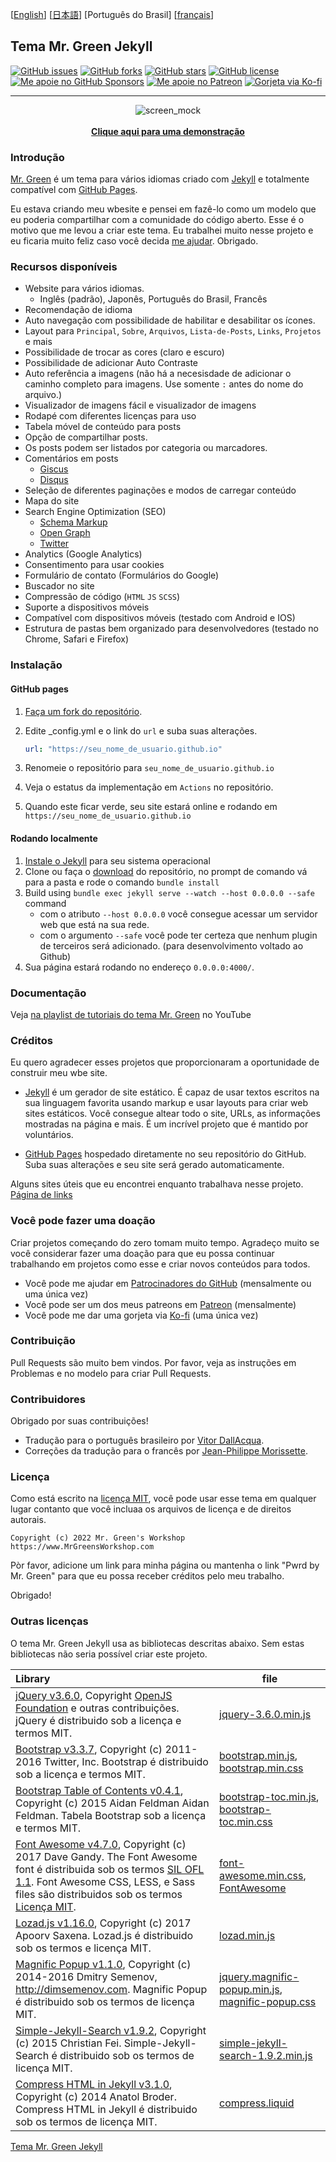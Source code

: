 [[English](https://github.com/MrGreensWorkshop/MrGreen-JekyllTheme/blob/main/README.md#readme)] [[日本語](https://github.com/MrGreensWorkshop/MrGreen-JekyllTheme/blob/main/README-jp.md#readme)] [Português do Brasil] [[français](https://github.com/MrGreensWorkshop/MrGreen-JekyllTheme/blob/main/README-fr.md#readme)]

## Tema Mr. Green Jekyll

<!-- readme -->

[<img src="https://img.shields.io/github/issues/MrGreensWorkshop/MrGreen-JekyllTheme" alt="GitHub issues" data-no-image-viewer>](https://github.com/MrGreensWorkshop/MrGreen-JekyllTheme/issues)
[<img src="https://img.shields.io/github/forks/MrGreensWorkshop/MrGreen-JekyllTheme" alt="GitHub forks" data-no-image-viewer>](https://github.com/MrGreensWorkshop/MrGreen-JekyllTheme/blob/main/README.md#readme)
[<img src="https://img.shields.io/github/stars/MrGreensWorkshop/MrGreen-JekyllTheme" alt="GitHub stars" data-no-image-viewer>](https://github.com/MrGreensWorkshop/MrGreen-JekyllTheme/blob/main/README.md#readme)
[<img src="https://img.shields.io/github/license/MrGreensWorkshop/MrGreen-JekyllTheme" alt="GitHub license" data-no-image-viewer>](https://github.com/MrGreensWorkshop/MrGreen-JekyllTheme/blob/main/LICENSE.txt)
[<img src="https://shields.io/badge/Github%20Sponsors-Support%20me-blue?logo=GitHub+Sponsors" alt="Me apoie no GitHub Sponsors" data-no-image-viewer>](https://github.com/sponsors/MrGreensWorkshop "Me apoie no GitHub Sponsors")
[<img src="https://shields.io/badge/Patreon-Support%20me-blue?logo=Patreon" alt="Me apoie no Patreon" data-no-image-viewer>](https://patreon.com/MrGreensWorkshop "Me apoie no Patreon")
[<img src="https://shields.io/badge/Ko--fi-Tip%20me-blue?logo=kofi" alt="Gorjeta via Ko-fi" data-no-image-viewer>](https://ko-fi.com/MrGreensWorkshop "Gorjeta via Ko-fi")

---

<div align="center">
  <img src="https://jekyll-theme-mrgreen-demo.mrgreensworkshop.com/assets/img/posts/mock1.jpg" max-height="500" alt="screen_mock">
  <br><br>
  <a href="https://jekyll-theme-mrgreen-demo.mrgreensworkshop.com/pt" style="font-weight: bold;" >Clique aqui para uma demonstração</a>
</div>


### Introdução

<!-- outline-start -->

[Mr. Green](https://github.com/MrGreensWorkshop/MrGreen-JekyllTheme) é um tema para vários idiomas criado com [Jekyll](https://jekyllrb.com/) e totalmente compatível com [GitHub Pages](https://pages.github.com/).

<!-- outline-end -->

Eu estava criando meu wbesite e pensei em fazê-lo como um modelo que eu poderia compartilhar com a comunidade do código aberto. Esse é o motivo que me levou a criar este tema. Eu trabalhei muito nesse projeto e eu ficaria muito feliz caso você decida [me ajudar](#você-pode-fazer-uma-doação). Obrigado.

### Recursos disponíveis

- Website para vários idiomas.
  - Inglês (padrão), Japonês, Português do Brasil, Francês
- Recomendação de idioma
- Auto navegação com possibilidade de habilitar e desabilitar os ícones.
- Layout para `Principal`, `Sobre`, `Arquivos`, `Lista-de-Posts`, `Links`, `Projetos` e mais
- Possibilidade de trocar as cores (claro e escuro)
- Possibilidade de adicionar Auto Contraste
- Auto referência a imagens (não há a necesisdade de adicionar o caminho completo para imagens. Use somente `:` antes do nome do arquivo.)
- Visualizador de imagens fácil e visualizador de imagens
- Rodapé com diferentes licenças para uso
- Tabela móvel de conteúdo para posts
- Opção de compartilhar posts.
- Os posts podem ser listados por categoria ou marcadores.
- Comentários em posts
  - [Giscus](https://giscus.app)
  - [Disqus](https://disqus.com)
- Seleção de diferentes paginações e modos de carregar conteúdo
- Mapa do site
- Search Engine Optimization (SEO)
  - [Schema Markup](https://schema.org)
  - [Open Graph](https://ogp.me/)
  - [Twitter](https://developer.twitter.com/en/docs/twitter-for-websites/cards/overview/summary)
- Analytics (Google Analytics)
- Consentimento para usar cookies
- Formulário de contato (Formulários do Google)
- Buscador no site
- Compressão de código (`HTML` `JS` `SCSS`)
- Suporte a dispositivos móveis
- Compatível com dispositivos móveis (testado com Android e IOS)
- Estrutura de pastas bem organizado para desenvolvedores (testado no Chrome, Safari e Firefox)

### Instalação

#### GitHub pages

1. [Faça um fork do repositório](https://github.com/MrGreensWorkshop/MrGreen-JekyllTheme/fork).
1. Edite \_config.yml e o link do `url` e suba suas alterações.

   ```yaml
   url: "https://seu_nome_de_usuario.github.io"
   ```

1. Renomeie o repositório para `seu_nome_de_usuario.github.io`
1. Veja o estatus da implementação em `Actions` no repositório.
1. Quando este ficar verde, seu site estará online e rodando em `https://seu_nome_de_usuario.github.io`

#### Rodando localmente

1. [Instale o Jekyll](https://jekyllrb.com/docs/installation/) para seu sistema operacional
1. Clone ou faça o [download](https://github.com/MrGreensWorkshop/MrGreen-JekyllTheme/releases/latest) do repositório, no prompt de comando vá para a pasta e rode o comando `bundle install`
1. Build using `bundle exec jekyll serve --watch --host 0.0.0.0 --safe` command
    - com o atributo `--host 0.0.0.0` você consegue acessar um servidor web que está na sua rede.
    - com o argumento `--safe` você pode ter certeza que nenhum plugin de terceiros será adicionado. (para desenvolvimento voltado ao Github)
1. Sua página estará rodando no endereço `0.0.0.0:4000/`.

### Documentação

Veja [na playlist de tutoriais do tema Mr. Green](https://www.youtube.com/playlist?list=PLAymxPbYHgl-fFy5can7uZBMJtFWVcphD) no YouTube

### Créditos

Eu quero agradecer esses projetos que proporcionaram a oportunidade de construir meu wbe site.

- [Jekyll](https://jekyllrb.com/) é um gerador de site estático. É capaz de usar textos escritos na sua linguagem favorita usando markup e usar layouts para criar web sites estáticos. Você consegue altear todo o site, URLs, as informações mostradas na página e mais. É um incrível projeto que é mantido por voluntários.

- [GitHub Pages](https://pages.github.com/) hospedado diretamente no seu repositório do GitHub. Suba suas alterações e seu site será gerado automaticamente.

Alguns sites úteis que eu encontrei enquanto trabalhava nesse projeto. [Página de links](https://jekyll-theme-mrgreen-demo.mrgreensworkshop.com/pt/tabs/links.html)

### Você pode fazer uma doação

Criar projetos começando do zero tomam muito tempo. Agradeço muito se você considerar fazer uma doação para que eu possa continuar trabalhando em projetos como esse e criar novos conteúdos para todos.

- Você pode me ajudar em [Patrocinadores do GitHub](https://github.com/sponsors/MrGreensWorkshop "Contribua com meu trabalho em Patrocinadores do GitHub") (mensalmente ou uma única vez)
- Você pode ser um dos meus patreons em [Patreon](https://patreon.com/MrGreensWorkshop "Seja meu Patron") (mensalmente)
- Você pode me dar uma gorjeta via [Ko-fi](https://ko-fi.com/MrGreensWorkshop "Contribua Ko-fi") (uma única vez)

### Contribuição

Pull Requests são muito bem vindos. Por favor, veja as instruções em Problemas e no modelo para criar Pull Requests.

### Contribuidores

Obrigado por suas contribuições!

- Tradução para o português brasileiro por [Vitor DallAcqua](https://github.com/fandangos).
- Correções da tradução para o francês por [Jean-Philippe Morissette](https://github.com/JPMorissette).

### Licença

Como está escrito na [licença MIT](https://github.com/MrGreensWorkshop/MrGreen-JekyllTheme/blob/main/LICENSE.txt), você pode usar esse tema em qualquer lugar contanto que você incluaa os arquivos de licença e de direitos autorais.

`Copyright (c) 2022 Mr. Green's Workshop https://www.MrGreensWorkshop.com`

Pòr favor, adicione um link para minha página ou mantenha o link "Pwrd by Mr. Green" para que eu possa receber créditos pelo meu trabalho.

Obrigado!

### Outras licenças

O tema Mr. Green Jekyll usa as bibliotecas descritas abaixo. Sem estas bibliotecas não seria possível criar este projeto.

| Library                              | file |
| :----------------------------------- | ---- |
| [jQuery v3.6.0](https://github.com/jquery/jquery/tree/3.6.0), Copyright [OpenJS Foundation](https://openjsf.org) e outras contribuições. jQuery é distribuido sob a licença e termos MIT. | [jquery-3.6.0.min.js](https://github.com/MrGreensWorkshop/MrGreen-JekyllTheme/blob/main/assets/js/jquery-3.6.0.min.js) |
| [Bootstrap v3.3.7](https://github.com/twbs/bootstrap/tree/v3.3.7), Copyright (c) 2011-2016 Twitter, Inc. Bootstrap é distribuido sob a licença e termos MIT. | [bootstrap.min.js](https://github.com/MrGreensWorkshop/MrGreen-JekyllTheme/blob/main/assets/js/bootstrap.min.js), [bootstrap.min.css](assets/css/bootstrap.min.css) |
| [Bootstrap Table of Contents v0.4.1](https://github.com/afeld/bootstrap-toc/tree/v0.4.1), Copyright (c) 2015 Aidan Feldman Aidan Feldman. Tabela Bootstrap sob a licença e termos MIT. | [bootstrap-toc.min.js](https://github.com/MrGreensWorkshop/MrGreen-JekyllTheme/blob/main/assets/js/bootstrap-toc.min.js), [bootstrap-toc.min.css](assets/css/bootstrap-toc.min.css) |
| [Font Awesome v4.7.0](https://github.com/FortAwesome/Font-Awesome/tree/v4.7.0), Copyright (c) 2017 Dave Gandy. The Font Awesome font é distribuida sob os termos [SIL OFL 1.1](http://scripts.sil.org/OFL). Font Awesome CSS, LESS, e Sass files são distribuidos sob os termos [Licença MIT](https://opensource.org/licenses/mit-license.html). | [font-awesome.min.css](https://github.com/MrGreensWorkshop/MrGreen-JekyllTheme/blob/main/assets/css/font-awesome.min.css), [FontAwesome](https://github.com/MrGreensWorkshop/MrGreen-JekyllTheme/blob/main/assets/fonts/) |
| [Lozad.js v1.16.0](https://github.com/ApoorvSaxena/lozad.js/tree/v1.16.0), Copyright (c) 2017 Apoorv Saxena. Lozad.js é distribuido sob os termos e licença MIT. | [lozad.min.js](https://github.com/MrGreensWorkshop/MrGreen-JekyllTheme/blob/main/assets/js/lozad.min.js) |
| [Magnific Popup v1.1.0](https://github.com/dimsemenov/Magnific-Popup/tree/1.1.0), Copyright (c) 2014-2016 Dmitry Semenov, http://dimsemenov.com. Magnific Popup é distribuido sob os termos de licença MIT. | [jquery.magnific-popup.min.js](https://github.com/MrGreensWorkshop/MrGreen-JekyllTheme/blob/main/assets/js/jquery.magnific-popup.min.js), [magnific-popup.css](assets/css/magnific-popup.css) |
| [Simple-Jekyll-Search v1.9.2](https://github.com/christian-fei/Simple-Jekyll-Search/tree/v1.9.2), Copyright (c) 2015 Christian Fei. Simple-Jekyll-Search é distribuido sob os termos de licença MIT. | [simple-jekyll-search-1.9.2.min.js](https://github.com/MrGreensWorkshop/MrGreen-JekyllTheme/blob/main/assets/js/simple-jekyll-search-1.9.2.min.js) |
| [Compress HTML in Jekyll v3.1.0](https://github.com/penibelst/jekyll-compress-html/tree/v3.1.0), Copyright (c) 2014 Anatol Broder. Compress HTML in Jekyll é distribuido sob os termos de licença MIT. | [compress.liquid](https://github.com/MrGreensWorkshop/MrGreen-JekyllTheme/blob/main/_layouts/util/compress.liquid) |

[Tema Mr. Green Jekyll](https://github.com/MrGreensWorkshop/MrGreen-JekyllTheme)
